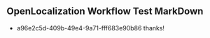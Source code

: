 ## OpenLocalization Workflow Test MarkDown
* a96e2c5d-409b-49e4-9a71-fff683e90b86 thanks!

<!--HONumber=Aug16_HO4-->


